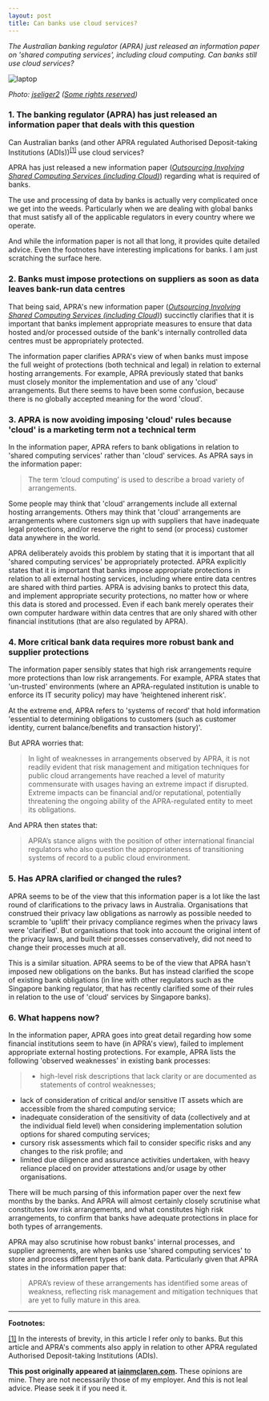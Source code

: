 ```yaml
---
layout: post
title: Can banks use cloud services?
---
```


*The Australian banking regulator (APRA) just released an information paper on 'shared computing services', including cloud computing.  Can banks still use cloud services?*

![laptop](http://iainmclaren.com/public/images/2015-07-10-laptop.jpg)

*Photo: [jseliger2](https://www.flickr.com/photos/91262622@N02/) ([Some rights reserved](https://creativecommons.org/licenses/by/2.0/))*

### 1. The banking regulator (APRA) has just released an information paper that deals with this question

Can Australian banks (and other APRA regulated Authorised Deposit-taking Institutions (ADIs))<sup><a href="#fn1" id="r1">[1]</a></sup> use cloud services?

APRA has just released a new information paper ([*Outsourcing Involving Shared Computing Services (including Cloud)*](http://www.apra.gov.au/AboutAPRA/Documents/Information-Paper-Outsourcing-Involving-Shared-Computing-Services.pdf)) regarding what is required of banks.  

The use and processing of data by banks is actually very complicated once we get into the weeds.  Particularly when we are dealing with global banks that must satisfy all of the applicable regulators in every country where we operate.  

And while the information paper is not all that long, it provides quite detailed advice.  Even the footnotes have interesting implications for banks.  I am just scratching the surface here.

### 2. Banks must impose protections on suppliers as soon as data leaves bank-run data centres

That being said, APRA's new information paper ([*Outsourcing Involving Shared Computing Services (including Cloud)*](http://www.apra.gov.au/AboutAPRA/Documents/Information-Paper-Outsourcing-Involving-Shared-Computing-Services.pdf)) succinctly clarifies that it is important that banks implement appropriate measures to ensure that data hosted and/or processed outside of the bank's internally controlled data centres must be appropriately protected. 

The information paper clarifies APRA's view of when banks must impose the full weight of protections (both technical and legal) in relation to external hosting arrangements.  For example, APRA previously stated that banks must closely monitor the implementation and use of any 'cloud' arrangements.  But there seems to have been some confusion, because there is no globally accepted meaning for the word 'cloud'.

### 3. APRA is now avoiding imposing 'cloud' rules because 'cloud' is a marketing term not a technical term

In the information paper, APRA refers to bank obligations in relation to 'shared computing services' rather than 'cloud' services.  As APRA says in the information paper:

> The term ‘cloud computing’ is used to
describe a broad variety of arrangements. 

Some people may think that 'cloud' arrangements include all external hosting arrangements.  Others may think that 'cloud' arrangements are arrangements where customers sign up with suppliers that have inadequate legal protections, and/or reserve the right to send (or process) customer data anywhere in the world.

APRA deliberately avoids this problem by stating that it is important that all 'shared computing services' be appropriately protected.  APRA explicitly states that it is important that banks impose appropriate protections in relation to all external hosting services, including where entire data centres are shared with third parties.  APRA is advising banks to protect this data, and implement appropriate security protections, no matter how or where this data is stored and processed.  Even if each bank merely operates their own computer hardware within data centres that are only shared with other financial institutions (that are also regulated by APRA).

### 4. More critical bank data requires more robust bank and supplier protections

The information paper sensibly states that high risk arrangements require more protections than low risk arrangements. For example, APRA states that 'un-trusted' environments (where an APRA-regulated institution is unable to enforce its IT security policy) may have 'heightened inherent risk'.  

At the extreme end, APRA refers to 'systems of record' that hold information 'essential to determining obligations to customers (such as customer identity, current balance/benefits and transaction history)'.  

But APRA worries that:

> In light of weaknesses in arrangements observed
by APRA, it is not readily evident that risk
management and mitigation techniques for public
cloud arrangements have reached a level of
maturity commensurate with usages having an
extreme impact if disrupted.  Extreme impacts can be financial and/or reputational, potentially threatening the ongoing ability of the APRA-regulated entity to meet its obligations.

And APRA then states that:

> APRA’s stance aligns with the position of other
international financial regulators who also
question the appropriateness of transitioning
systems of record to a public cloud environment.

### 5. Has APRA clarified or changed the rules?

APRA seems to be of the view that this information paper is a lot like the last round of clarifications to the privacy laws in Australia.  Organisations that construed their privacy law obligations as narrowly as possible needed to scramble to 'uplift' their privacy compliance regimes when the privacy laws were 'clarified'.  But organisations that took into account the original intent of the privacy laws, and built their processes conservatively, did not need to change their processes much at all.

This is a similar situation.  APRA seems to be of the view that APRA hasn't imposed new obligations on the banks.  But has instead clarified the scope of existing bank obligations (in line with other regulators such as the Singapore banking regulator, that has recently clarified some of their rules in relation to the use of 'cloud' services by Singapore banks).  

### 6. What happens now?

In the information paper, APRA goes into great detail regarding how some financial institutions seem to have (in APRA's view), failed to implement appropriate external hosting protections.  For example, APRA lists the following 'observed weaknesses' in existing bank processes:
> - high-level risk descriptions that lack clarity or are documented as statements of control weaknesses;
- lack of consideration of critical and/or sensitive IT assets which are accessible from the shared computing service;
- inadequate consideration of the sensitivity of data (collectively and at the individual field level) when considering implementation solution options for shared computing services;
- cursory risk assessments which fail to consider specific risks and any changes to the risk profile; and
- limited due diligence and assurance activities undertaken, with heavy reliance placed on provider attestations and/or usage by other organisations.

There will be much parsing of this information paper over the next few months by the banks.  And APRA will almost certainly closely scrutinise what constitutes low risk arrangements, and what constitutes high risk arrangements, to confirm that banks have adequate protections in place for both types of arrangements.  

APRA may also scrutinise how robust banks' internal processes, and supplier agreements, are when banks use 'shared computing services' to store and process different types of bank data.  Particularly given that APRA states in the information paper that:

> APRA’s review of these arrangements has identified some areas of weakness, reflecting risk management and mitigation techniques that are yet to fully mature in this area.

---

**Footnotes:**

<p id="fn1"><a href="#r1">[1]</a> In the interests of brevity, in this article I refer only to banks.  But this article and APRA's comments also apply in relation to other APRA regulated Authorised Deposit-taking Institutions (ADIs).

**This post originally appeared at [iainmclaren.com](http://iainmclaren.com).**  These opinions are mine.  They are not necessarily those of my employer. And this is not leal advice.  Please seek it if you need it.